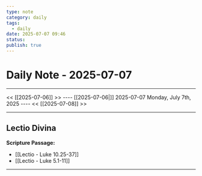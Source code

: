 ```yaml
---
type: note
category: daily
tags:
  - daily
date: 2025-07-07 09:46
status: 
publish: true
---
```

# Daily Note - 2025-07-07
---
<< [[2025-07-06]] >>   ---- [[2025-07-06|]] 2025-07-07 Monday, July 7th, 2025 ----     <<  [[2025-07-08]] >>

----
## Lectio Divina

**Scripture Passage:**  
- [[Lectio - Luke 10.25-37]]
- [[Lectio - Luke 5.1-11]]

---

